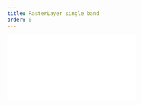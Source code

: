 ```yaml
---
title: RasterLayer single band
order: 0
---
```


<embed src="@/docs/api/raster_layer/raster_single_band.zh.md"></embed>
